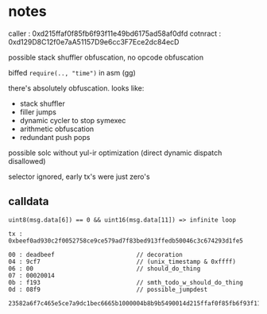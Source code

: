 # notes

caller   : 0xd215ffaf0f85fb6f93f11e49bd6175ad58af0dfd
cotnract : 0xd129D8C12f0e7aA51157D9e6cc3F7Ece2dc84ecD

possible stack shuffler obfuscation, no opcode obfuscation

biffed `require(.., "time")` in asm (gg)

there's absolutely obfuscation. looks like:

- stack shuffler
- filler jumps
- dynamic cycler to stop symexec
- arithmetic obfuscation
- redundant push pops

possible solc without yul-ir optimization (direct dynamic dispatch disallowed)

selector ignored, early tx's were just zero's

## calldata

`uint8(msg.data[6]) == 0 && uint16(msg.data[11]) => infinite loop`

```
tx : 0xbeef0ad930c2f0052758ce9ce579ad7f83bed913ffedb50046c3c674293d1fe5

00 : deadbeef                       // decoration
04 : 9cf7                           // (unix_timestamp & 0xffff)
06 : 00                             // should_do_thing
07 : 00020014
0b : f193                           // smth_todo_w_should_do_thing
0d : 08f9                           // possible_jumpdest

23582a6f7c465e5ce7a9dc1bec6665b1000004b8b9b5490014d215ffaf0f85fb6f93f11e49bd6175ad58af0dfd06ffdabdbf6f030000
```
